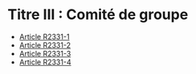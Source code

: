 # Titre III : Comité de groupe 

* [Article R2331-1](./LEGIARTI000018535135.md)
* [Article R2331-2](./LEGIARTI000018535133.md)
* [Article R2331-3](./LEGIARTI000018535131.md)
* [Article R2331-4](./LEGIARTI000018535129.md)
